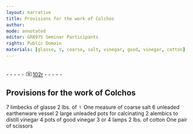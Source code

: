 ```yaml
---
layout: narrative
title: Provisions for the work of Colchos
author:
mode: annotated
editor: GR8975 Seminar Participants
rights: Public Domain
materials: [glasse, ☿, coarse, salt, vinegar, good, vinegar, cotton]
---
```


 <br/>- - - - - <a href="http://gallica.bnf.fr/ark:/12148/btv1b10500001g/f209.image"><img src="../assets/photo-icon.png" alt="folio image: " style="display:inline-block; margin-bottom:-3px;"/>102r</a> - - - - - <br/> 
## Provisions for the work of Colchos

  7 limbecks of glasse 2 lbs. of ☿ One measure of coarse salt 6 unleaded earthenware vessel 2 large unleaded pots for calcinating 2 alembics to distill vinegar 4 pots of good vinegar 3 or 4 lamps 2 lbs. of cotton One pair of scissors  